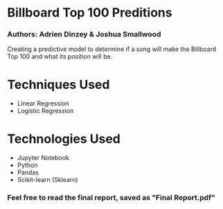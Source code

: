 # Billboard Top 100 Preditions
### Authors: Adrien Dinzey & Joshua Smallwood
 Creating a predictive model to determine if a song will make the Billboard Top 100 and what its position will be.

# Techniques Used
- Linear Regression
- Logistic Regression
# Technologies Used
- Jupyter Notebook
- Python
- Pandas
- Scikit-learn (Sklearn)

### Feel free to read the final report, saved as "Final Report.pdf"
